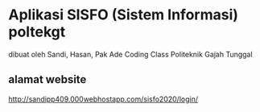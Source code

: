 # Aplikasi SISFO (Sistem Informasi) poltekgt
dibuat oleh Sandi, Hasan, Pak Ade
Coding Class
Politeknik Gajah Tunggal

## alamat website

http://sandipp409.000webhostapp.com/sisfo2020/login/